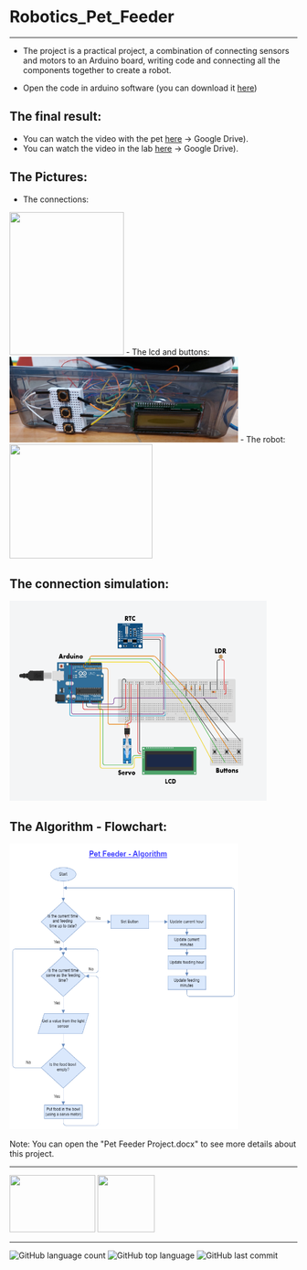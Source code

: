 # Robotics_Pet_Feeder
------------------

- The project is a practical project, a combination of connecting sensors and motors to an Arduino board, writing code and connecting all the components together to create a robot.

- Open the code in arduino software (you can download it [here](https://www.arduino.cc/en/software))

## The final result:
- You can watch the video with the pet [here](https://drive.google.com/file/d/1izn00LDfmfZ7mllzdkYeRc1p3D09ykgU/view?usp=sharing) -> Google Drive).
- You can watch the video in the lab [here](https://drive.google.com/file/d/1SpbiHcdAeh8mPDBuBdDKa1x7ciby_aiF/view?usp=sharing) -> Google Drive).

## The Pictures:
- The connections:
<img src = "photos/connections.jpg" width="200" height="250">
- The lcd and buttons:
<img src = "photos/lcd+btns.jpg" width="400" height="150">
- The robot:
<img src = "photos/petfeeder.jpg" width="250" height="200">


## The connection simulation:
<img src = "photos/pet feeder project.png" width="450" height="350">


## The Algorithm - Flowchart:
<img src = "photos/Pet Feeder - Algorithm - Flowchart.drawio.png" width="400" height="500">

Note: You can open the "Pet Feeder Project.docx" to see more details about this project.

------------------

<img src = "https://upload.wikimedia.org/wikipedia/commons/thumb/8/87/Arduino_Logo.svg/1024px-Arduino_Logo.svg.png" width="150" height="100">
<img src = "https://upload.wikimedia.org/wikipedia/commons/thumb/1/18/ISO_C%2B%2B_Logo.svg/1822px-ISO_C%2B%2B_Logo.svg.png" width="100" height="100">

------------------

![GitHub language count](https://img.shields.io/github/languages/count/Llevi94/Robotics_Pet_Feeder)
![GitHub top language](https://img.shields.io/github/languages/top/Llevi94/Robotics_Pet_Feeder?color=yellow)
![GitHub last commit](https://img.shields.io/github/last-commit/Llevi94/Robotics_Pet_Feeder?color=red&style=plastic)




